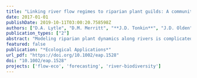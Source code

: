 ```yaml
---
title: "Linking river flow regimes to riparian plant guilds: A community-wide modeling approach"
date: 2017-01-01
publishDate: 2019-10-11T03:00:20.758598Z
authors: ["D.A. Lytle", "D.M. Merritt", "**J.D. Tonkin**", "J.D. Olden", "L.V. Reynolds"]
publication_types: ["2"]
abstract: "Modeling riparian plant dynamics along rivers is complicated by the fact that plants have different edaphic and hydrologic requirements at different life stages. With intensifying human demands for water and continued human alteration of rivers, there is a growing need for predicting responses of vegetation to flow alteration, including responses related to climate change and river flow management. We developed a coupled structured population model that combines stage-specific responses of plant guilds with specific attributes of river hydrologic regime. The model uses information on the vital rates of guilds as they relate to different hydrologic conditions (flood, drought, and baseflow), but deliberately omits biotic interactions from the structure (interaction neutral). Our intent was to (1) consolidate key vital rates concerning plant population dynamics and to incorporate these data into a quantitative framework, (2) determine whether complex plant stand dynamics, including biotic interactions, can be predicted from basic vital rates and river hydrology, and (3) project how altered flow regimes might affect riparian communities. We illustrated the approach using five flow-response guilds that encompass much of the river floodplain community: hydroriparian tree, xeroriparian shrub, hydroriparian shrub, mesoriparian meadow, and desert shrub. We also developed novel network-based tools for predicting community-wide effects of climate-driven shifts and deliberately altered flow regimes. The model recovered known patterns of hydroriparian tree vs. xeroriparian shrub dominance, including the relative proportion of these two guilds as a function of river flow modification. By simulating flow alteration scenarios ranging from increased drought to shifts in flood timing, the model predicted that mature hydroriparian forest should be most abundant near the observed natural flow regime. Multiguild sensitivity analysis identified substantial network connectivity (many connected nodes) and biotic linkage (strong pairwise connections between nodes) under natural flow regime conditions. Both connectivity and linkage were substantially reduced under drought and other flow-alteration scenarios, suggesting that community structure is destabilized under such conditions. This structured population modeling approach provides a useful tool for understanding the community-wide effects of altered flow regimes due to climate change and management actions that influence river flow regime."
featured: false
publication: "*Ecological Applications*"
url_pdf: "https://doi.org/10.1002/eap.1528"
doi: "10.1002/eap.1528"
projects: ['flow-eco', 'forecasting', 'river-biodiversity']
---
```


